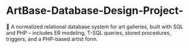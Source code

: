 # ArtBase-Database-Design-Project-
💾 A normalized relational database system for art galleries, built with SQL and PHP – includes ER modeling, T-SQL queries, stored procedures, triggers, and a PHP-based artist form.
